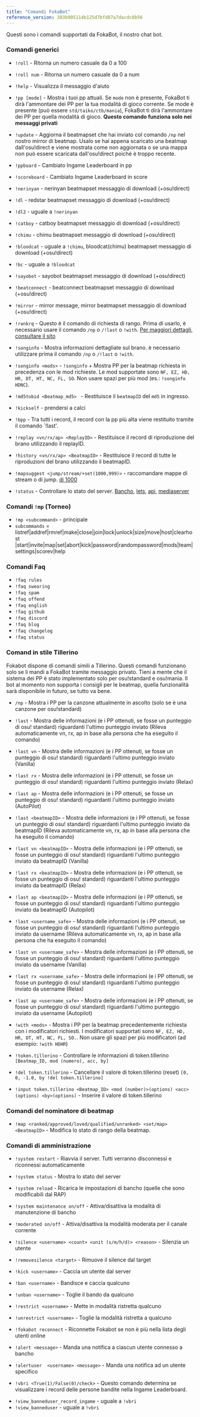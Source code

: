 ```yaml
---
title: "Comandi FokaBot"
reference_version: 383b905114b125d7bfd87a7dacdc8b56
---
```

Questi sono i comandi supportati da FokaBot, il nostro chat bot.

### Comandi generici
- `!roll` - Ritorna un numero casuale da 0 a 100
- `!roll num` - Ritorna un numero casuale da 0 a num
- `!help` - Visualizza il messaggio d'aiuto
- `!pp [mode]` - Mostra i tuoi pp attuali. Se `mode` non è presente, FokaBot ti dirà l'ammontare dei PP per la tua modalità di gioco corrente. Se mode è presente (può essere `std/taiko/ctb/mania`), FokaBot ti dirà l'ammontare dei PP per quella modalità di gioco. **Questo comando funziona solo nei messaggi privati**
- `!update` - Aggiorna il beatmapset che hai inviato col comando `/np` nel nostro mirror di beatmap. Usalo se hai appena scaricato una beatmap dall'osu!direct e viene mostrata come non aggiornata o se una mappa non può essere scaricata dall'osu!direct poiché è troppo recente.

- `!ppboard` - Cambiato Ingame Leaderboard in pp
- `!scoreboard` - Cambiato Ingame Leaderboard in score

- `!nerinyan` - nerinyan beatmapset messaggio di download (+osu!direct)
- `!dl` - redstar beatmapset messaggio di download (+osu!direct)
- `!dl2` - uguale a `!nerinyan`
- `!catboy` - catboy beatmapset messaggio di download (+osu!direct)
- `!chimu` - chimu beatmapset messaggio di download (+osu!direct)
- `!bloodcat` - uguale a `!chimu`, bloodcat(chimu) beatmapset messaggio di download (+osu!direct)
- `!bc` - uguale a `!bloodcat`
- `!sayobot` - sayobot beatmapset messaggio di download (+osu!direct)
- `!beatconnect` - beatconnect beatmapset messaggio di download (+osu!direct)
- `!mirror` - mirror message, mirror beatmapset messaggio di download (+osu!direct)
- `!rankrq` - Questo è il comando di richiesta di rango. Prima di usarlo, è necessario usare il comando `/np` o `/!last` o `!with`. [Per maggiori dettagli, consultare il sito](/beatmaps/rank_request)
- `!songinfo` - Mostra informazioni dettagliate sul brano. è necessario utilizzare prima il comando `/np` o `/!last` o `!with`.
- `!songinfo <mods>` - `!songinfo` + Mostra PP per la beatmap richiesta in precedenza con le mod richieste. Le mod supportate sono `NF, EZ, HD, HR, DT, HT, NC, FL, SO`. Non usare spazi per più mod (es.: `!songinfo HDNC`).
- `!md5tobid <Beatmap_md5> ` - Restituisce il `beatmapID` del `md5` in ingresso.
- `!kickself` - prendersi a calci
- `!bpp` - Tra tutti i record, il record con la pp più alta viene restituito tramite il comando `!last'.
- `!replay <vn/rx/ap> <ReplayID>` - Restituisce il record di riproduzione del brano utilizzando il replayID.
- `!history <vn/rx/ap> <BeatmapID>` - Restituisce il record di tutte le riproduzioni del brano utilizzando il beatmapID.
- `!mapsuggest <jump/stream/+set(1000,999)>` - raccomandare mappe di stream o di jump. [di 1000](https://redstar.moe/u/1000)
- `!status` - Controllare lo stato del server. [Bancho](https://c.redstar.moe/api/v1/serverStatus), [lets](https://old.redstar.moe/letsapi/v1/status), [api](https://redstar.moe/api/v1/ping), [mediaserver](https://b.redstar.moe/status)

### Comandi `!mp` (Torneo)
- `!mp <subcommand>` - principale
- `subcommands` = listref|addref|rmref|make|close|join|lock|unlock|size|move|host|clearhost
|start|invite|map|set|abort|kick|password|randompassword|mods|team|settings|scorev|help

### Comandi Faq
- `!faq rules`
- `!faq swearing`
- `!faq spam`
- `!faq offend`
- `!faq english`
- `!faq github`
- `!faq discord`
- `!faq blog`
- `!faq changelog`
- `!faq status`

### Comand in stile Tillerino
Fokabot dispone di comandi simili a Tillerino. Questi comandi funzionano solo se li mandi a FokaBot tramite messaggio privato. Tieni a mente che il sistema dei PP è stato implementato solo per osu!standard e osu!mania. Il bot al momento non supporta i consigli per le beatmap, quella funzionalità sarà disponibile in futuro, se tutto va bene.

- `/np` - Mostra i PP per la canzone attualmente in ascolto  (solo se è una canzone per osu!standard)

- `!last` - Mostra delle informazioni (e i PP ottenuti, se fosse un punteggio di osu! standard) riguardanti l'ultimo punteggio inviato (Rileva automaticamente vn, rx, ap in base alla persona che ha eseguito il comando)
- `!last vn` - Mostra delle informazioni (e i PP ottenuti, se fosse un punteggio di osu! standard) riguardanti l'ultimo punteggio inviato (Vanilla)
- `!last rx` - Mostra delle informazioni (e i PP ottenuti, se fosse un punteggio di osu! standard) riguardanti l'ultimo punteggio inviato (Relax)
- `!last ap` - Mostra delle informazioni (e i PP ottenuti, se fosse un punteggio di osu! standard) riguardanti l'ultimo punteggio inviato (AutoPilot)

- `!last <beatmapID>` - Mostra delle informazioni (e i PP ottenuti, se fosse un punteggio di osu! standard) riguardanti l'ultimo punteggio inviato da beatmapID (Rileva automaticamente vn, rx, ap in base alla persona che ha eseguito il comando)
- `!last vn <beatmapID>` - Mostra delle informazioni (e i PP ottenuti, se fosse un punteggio di osu! standard) riguardanti l'ultimo punteggio inviato da beatmapID (Vanilla)
- `!last rx <beatmapID>` - Mostra delle informazioni (e i PP ottenuti, se fosse un punteggio di osu! standard) riguardanti l'ultimo punteggio inviato da beatmapID (Relax)
- `!last ap <beatmapID>` - Mostra delle informazioni (e i PP ottenuti, se fosse un punteggio di osu! standard) riguardanti l'ultimo punteggio inviato da beatmapID (Autopilot)

- `!last <username_safe>` - Mostra delle informazioni (e i PP ottenuti, se fosse un punteggio di osu! standard) riguardanti l'ultimo punteggio inviato da username (Rileva automaticamente vn, rx, ap in base alla persona che ha eseguito il comando)
- `!last vn <username_safe>` - Mostra delle informazioni (e i PP ottenuti, se fosse un punteggio di osu! standard) riguardanti l'ultimo punteggio inviato da username (Vanilla)
- `!last rx <username_safe>` - Mostra delle informazioni (e i PP ottenuti, se fosse un punteggio di osu! standard) riguardanti l'ultimo punteggio inviato da username (Relax)
- `!last ap <username_safe>` - Mostra delle informazioni (e i PP ottenuti, se fosse un punteggio di osu! standard) riguardanti l'ultimo punteggio inviato da username (Autopilot)

- `!with <mods>` - Mostra i PP per la beatmap precedentemente richiesta con i modificatori richiesti. I modificatori supportati sono `NF, EZ, HD, HR, DT, HT, NC, FL, SO.`. Non usare gli spazi per più modificatori (ad esempio: `!with HDHR`)

- `!token.tillerino` - Controllare le informazioni di token.tillerino `[Beatmap_ID, mod (numero), acc, by]`
- `!del token.tillerino` - Cancellare il valore di token.tillerino (reset) `[0, 0, -1.0, by !del token.tillerino]`
- `!input token.tillerino <Beatmap_ID> <mod (number)>(options) <acc>(options) <by>(options)` - Inserire il valore di token.tillerino

### Comandi del nominatore di beatmap
- `!map <ranked/approved/loved/qualified/unranked> <set/map> <BeatmapID>` - Modifica lo stato di rango della beatmap.

### Comandi di amministrazione
- `!system restart` - Riavvia il server. Tutti verranno disconnessi e riconnessi automaticamente
- `!system status` - Mostra lo stato del server
- `!system reload` - Ricarica le impostazioni di bancho (quelle che sono modificabili dal RAP)
- `!system maintenance on/off` - Attiva/disattiva la modalità di manutenzione di bancho
- `!moderated on/off` - Attiva/disattiva la modalità moderata per il canale corrente
- `!silence <username> <count> <unit (s/m/h/d)> <reason>` - Silenzia un utente
- `!removesilence <target>` - Rimuove il silence dal target
- `!kick <username>` - Caccia un utente dal server
- `!ban <username>` - Bandisce e caccia qualcuno
- `!unban <username>` - Toglie il bando da qualcuno
- `!restrict <username>` - Mette in modalità ristretta qualcuno
- `!unrestrict <username>` - Toglie la modalità ristretta a qualcuno
- `!fokabot reconnect` - Riconnette Fokabot se non è più nella lista degli utenti online
- `!alert <message>` - Manda una notifica a ciascun utente connesso a bancho
- `!alertuser  <username> <message>` - Manda una notifica ad un utente specifico

- `!vbri <True(1)/False(0)/check>` - Questo comando determina se visualizzare i record delle persone bandite nella Ingame Leaderboard.
<!-- Ingame의 leaderboard에서 banned당한 사람들의 기록을 표시여부를 결정하는 명령어 입니다. -->
<!-- This command determines whether to display the records of banned people on the Ingame leaderboard. -->
- `!view_banneduser_record_ingame` - uguale a `!vbri`
- `!view_banneduser` - uguale a `!vbri`